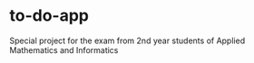 # to-do-app

Special project for the exam from 2nd year students of Applied Mathematics and Informatics
